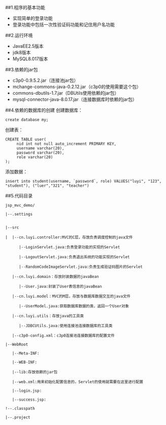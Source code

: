 ##1.程序的基本功能

 - 实现简单的登录功能
 - 登录功能中包括一次性验证码功能和记住用户名功能

##2.运行环境

 - JavaEE2.5版本
 - jdk8版本
 - MySQL8.017版本


##3.依赖的jar包

 - c3p0-0.9.5.2.jar（连接池jar包）
 - mchange-commons-java-0.2.12.jar（c3p0的使用需要这个包）
 - commons-dbutils-1.7.jar（DBUtils使用依赖的jar包）
 - mysql-connector-java-8.0.17.jar（连接数据库时依赖的jar包）

##4.依赖的数据库的创建
创建数据库：

	create database my;
创建表：

	CREATE TABLE user(
		 nid int not null auto_increment PRIMARY KEY,
		 username varchar(20),
		 password varchar(20),
		 role varchar(20)
	);
添加数据：

	insert into student(username, `password`, role) VALUES("luyi", "123", "student"), ("luer","321", "teacher")

##5.代码目录

	jsp_mvc_demo/
	
	|--.settings
	
	
	|--src
	
	|  |--cn.luyi.controller:MVC的C层，存放负责调度控制的java文件
	
	      |--LoginServlet.java:负责登录功能的实现的Servlet
	
	      |--LogoutServlet.java:负责退出系统的功能实现的Servlet
	
	      |--RandomCodeImageServlet.java:负责生成验证码图片的Servlet
	
	   |--cn.luyi.domain：存放封装数据的javaBean
	
	      |--User.java:封装了User表信息的javaBean
	
	   |--cn.luyi.model：MVC的M层，存放与数据库数据交互的java文件
	
		  |--UserModel.java:获取数据库数据的类，返回一个User对象
	
	   |--cn.luyi.utils：存放java的工具类
	
		  |--JDBCUtils.java:使用连接池连接数据库的工具类
	
	   |--c3p0-config.xml：c3p0连接池连接数据库的配置文件
	
	|--WebRoot
	
	   |--Meta-INF:
	
	   |--WEB-INF:
	
	   |--lib:存放依赖的jar包
	
	   |--web.xml:用来初始化配置信息的，Servlet的使用就需要在这里进行配置
	
	   |--login.jsp:
	
	   |--success.jsp:
	
	!--.classpath
	
	|--.project

